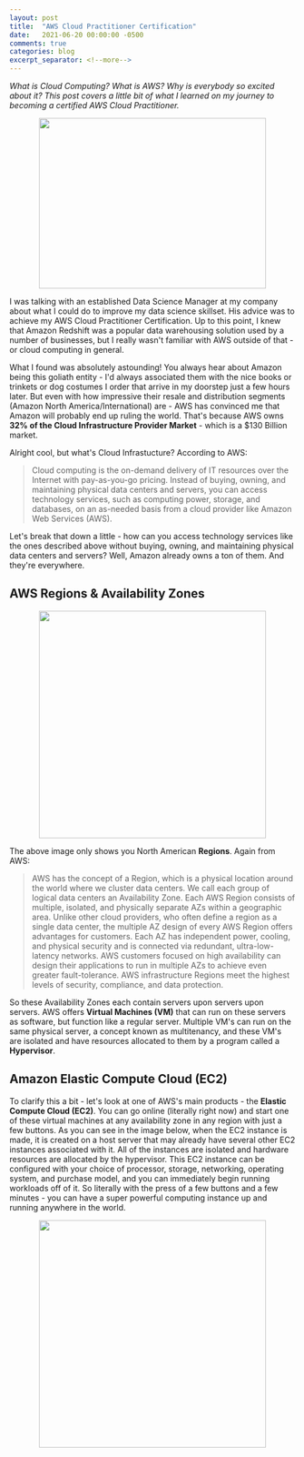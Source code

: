 ```yaml
---
layout: post
title:  "AWS Cloud Practitioner Certification"
date:   2021-06-20 00:00:00 -0500
comments: true
categories: blog
excerpt_separator: <!--more-->
---
```


*What is Cloud Computing? What is AWS? Why is everybody so excited about it? This post covers a little bit of what I learned on my journey to becoming a certified AWS Cloud Practitioner.*

<!--more-->

<center><img src="https://1x5o5mujiug388ttap1p8s17-wpengine.netdna-ssl.com/wp-content/uploads/2020/12/AWS-logo-2.jpg?_ga=2.174531175.492004798.1624295253-1397733696.1624295253" style="height: 300px; width:400px;"/></center>

I was talking with an established Data Science Manager at my company about what I could do to improve my data science skillset. His advice was to achieve my AWS Cloud Practitioner Certification. Up to this point, I knew that Amazon Redshift was a popular data warehousing solution used by a number of businesses, but I really wasn't familiar with AWS outside of that - or cloud computing in general.

What I found was absolutely astounding! You always hear about Amazon being this goliath entity - I'd always associated them with the nice books or trinkets or dog costumes I order that arrive in my doorstep just a few hours later. But even with how impressive their resale and distribution segments (Amazon North America/International) are - AWS has convinced me that Amazon will probably end up ruling the world. That's because AWS owns **32% of the Cloud Infrastructure Provider Market** - which is a $130 Billion market.

Alright cool, but what's Cloud Infrastucture? According to AWS:

> Cloud computing is the on-demand delivery of IT resources over the Internet with pay-as-you-go pricing. Instead of buying, owning, and maintaining physical data centers and servers, you can access technology services, such as computing power, storage, and databases, on an as-needed basis from a cloud provider like Amazon Web Services (AWS).

Let's break that down a little - how can you access technology services like the ones described above without buying, owning, and maintaining physical data centers and servers? Well, Amazon already owns a ton of them. And they're everywhere.

## AWS Regions & Availability Zones
<center><img src="https://d1.awsstatic.com/about-aws/Global%20Infrastructure/NA-500x500.f8738d3a3341a06a83fa838b927ba4b85b473918.png" style="height: 400px; width:400px;"/></center>

The above image only shows you North American **Regions**. Again from AWS:

> AWS has the concept of a Region, which is a physical location around the world where we cluster data centers. We call each group of logical data centers an Availability Zone. Each AWS Region consists of multiple, isolated, and physically separate AZs within a geographic area. Unlike other cloud providers, who often define a region as a single data center, the multiple AZ design of every AWS Region offers advantages for customers. Each AZ has independent power, cooling, and physical security and is connected via redundant, ultra-low-latency networks. AWS customers focused on high availability can design their applications to run in multiple AZs to achieve even greater fault-tolerance. AWS infrastructure Regions meet the highest levels of security, compliance, and data protection.

So these Availability Zones each contain servers upon servers upon servers. AWS offers **Virtual Machines (VM)** that can run on these servers as software, but function like a regular server. Multiple VM's can run on the same physical server, a concept known as multitenancy, and these VM's are isolated and have resources allocated to them by a program called a **Hypervisor**.

## Amazon Elastic Compute Cloud (EC2)
To clarify this a bit - let's look at one of AWS's main products - the **Elastic Compute Cloud (EC2)**. You can go online (literally right now) and start one of these virtual machines at any availability zone in any region with just a few buttons. As you can see in the image below, when the EC2 instance is made, it is created on a host server that may already have several other EC2 instances associated with it. All of the instances are isolated and hardware resources are allocated by the hypervisor. This EC2 instance can be configured with your choice of processor, storage, networking, operating system, and purchase model, and you can immediately begin running workloads off of it. So literally with the press of a few buttons and a few minutes - you can have a super powerful computing instance up and running anywhere in the world.

<center><img src="https://image.slidesharecdn.com/cmp402-151007210659-lva1-app6891/95/cmp402-amazon-ec2-instances-deep-dive-3-638.jpg?cb=1444253756" style="height: 400px; width:400px;"/></center>
